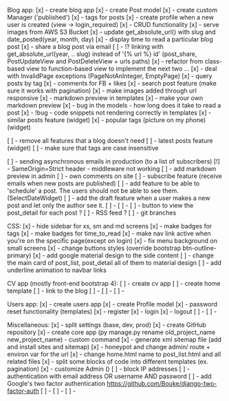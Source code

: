 Blog app:
[x] - create blog app
[x] - create Post model
[x] - create custom Manager ('published')
[x] - tags for posts
[x] - create profile when a new user is created (view -> login_required)
[x] - CRUD functionality
[x] - serve images from AWS S3 Bucket
[x] - update get_absolute_url() with slug and date_posted(year, month, day)
[x] - display time to read a particular blog post
[x] - share a blog post via email
[ ] - !? linking with get_absolute_url(year, .. slug) instead of '{% url %} id' (post_share, PostUpdateView and PostDeleteView + urls paths)
[x] - refactor from class-based view to function-based view to implement the next two ...
[x] - deal with InvalidPage exceptions (PageNotAnInteger, EmptyPage)
[x] - query posts by tag
[x] - comments for FB + likes
[x] - search post feature (make sure it works with pagination)
[x] - make images added through url responsive
[x] - markdown preview in templates
[x] - make your own markdown preview
[x] - bug in the models - how long does it take to read a post
[x] - !bug - code snippets not rendering correctly in templates
[x] - similar posts feature (widget)
[x] - popular tags (picture on my phone) (widget)

[ ] - remove all features that a blog doesn't need
[ ] - latest posts feature (widget)
[ ] - make sure that tags are case insensitive

[ ] - sending asynchronous emails in production (to a list of subscribers)
[!] - SameOrigin=Strict header  - middleware not working
[ ] - add markdown preview in admin
[ ] - own comments on site
[ ] - subscribe feature (receive emails when new posts are published)
[ ] - add feature to be able to 'schedule' a post. The users should not be able to see them. (SelectDateWidget)
[ ] - add the draft feature when a user makes a new post and let only the author see it.
[ ] -
[ ] -
[ ] - button to view the post_detail for each post ?
[ ] - RSS feed ?
[ ] - git branches

CSS:
[x] - hide sidebar for xs, sm and md screens
[x] - make badges for tags
[x] - make badges for time_to_read
[x] - make nav link active when you're on the specific page(except on login)
[x] - fix menu background on small screens
[x] - change buttons styles (override bootstrap btn-outline-primary)
[x] - add google material design to the side content
[ ] - change the main card of post_list, post_detail all of them to material design
[ ] - add underline animation to navbar links



CV app (mostly front-end bootstrap 4):
[ ] - create cv app
[ ] - create home template
[ ] - link to the blog
[ ] -
[ ] -
[ ] -



Users app:
[x] - create users app
[x] - create Profile model
[x] - password reset functionality (templates)
[x] - register
[x] - login
[x] - logout
[ ] -
[ ] -


Miscellaneous:
[x] - split settings (base, dev, prod)
[x] - create GitHub repository
[x] - create core app (py manage.py rename old_project_name new_project_name) - custom command
[x] - generate xml sitemap file (add and install sites and sitemap)
[x] - honeypot and change admin/ route + environ var for the url
[x] - change home.html name to post_list.html and all related files
[x] - split some blocks of code into different templates (ex. pagination)
[x] - customize Admin ()
[ ] - block IP addresses
[ ] - authentication with email address OR username AND password
[ ] - add Google's two factor authentication https://github.com/Bouke/django-two-factor-auth
[ ] -
[ ] -
[ ] -
